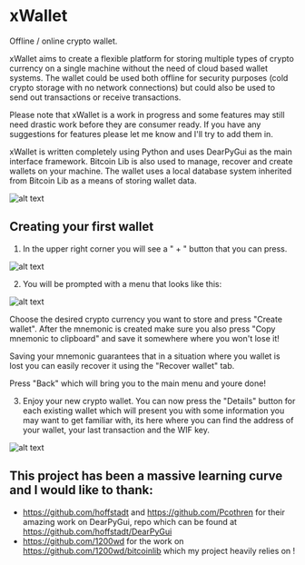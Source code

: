 # xWallet
Offline / online crypto wallet.


xWallet aims to create a flexible platform for storing multiple types of crypto currency on a single machine without the need of cloud based wallet systems. The wallet could be used both offline for security purposes (cold crypto storage with no network connections) but could also be used to send out transactions or receive transactions.

Please note that xWallet is a work in progress and some features may still need drastic work before they are consumer ready. If you have any suggestions for features please let me know and I'll try to add them in. 

xWallet is written completely using Python and uses DearPyGui as the main interface framework. Bitcoin Lib is also used to manage, recover and create wallets on your machine. The wallet uses a local database system inherited from Bitcoin Lib as a means of storing wallet data. 

![alt text](https://i.imgur.com/ePv1coe.png)


## Creating your first wallet


1) In the upper right corner you will see a " + " button that you can press.

![alt text](https://i.imgur.com/1pLBu9F.png)

2) You will be prompted with a menu that looks like this:

![alt text](https://i.imgur.com/NFdU9KM.png)

Choose the desired crypto currency you want to store and press "Create wallet". After the mnemonic is created make sure you also press "Copy mnemonic to clipboard" and save it somewhere where you won't lose it!

Saving your mnemonic guarantees that in a situation where you wallet is lost you can easily recover it using the "Recover wallet" tab.

Press "Back" which will bring you to the main menu and youre done!

3) Enjoy your new crypto wallet. You can now press the "Details" button for each existing wallet which will present you with some information you may want to get familiar with, its here where you can find the address of your wallet, your last transaction and the WIF key.


![alt text](https://i.imgur.com/VP2yLek.png)


## This project has been a massive learning curve and I would like to thank:

- https://github.com/hoffstadt and https://github.com/Pcothren for their amazing work on DearPyGui, repo which can be found at https://github.com/hoffstadt/DearPyGui
- https://github.com/1200wd for the work on https://github.com/1200wd/bitcoinlib which my project heavily relies on !


